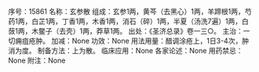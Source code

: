 序号：15861
名称：玄参散
组成：玄参1两，黄芩（去黑心）1两，羊蹄根1两，芍药1两，白芷1两，丁香1两，木香1两，消石（碎）1两，半夏（汤洗7遍）1两，白蔹1两，木鳖子（去壳）1两，莽草1两。
出处：《圣济总录》卷一三○。
主治：一切痈疽疮肿。
加减：None
功效：None
用法用量：醋调涂疮上，1日3-4次，肿消为度。
制备方法：上为散。
临床应用：None
各家论述：None
用药禁忌：None
附注：None
